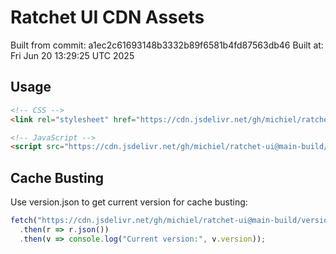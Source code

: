 # Ratchet UI CDN Assets

Built from commit: a1ec2c61693148b3332b89f6581b4fd87563db46
Built at: Fri Jun 20 13:29:25 UTC 2025

## Usage
```html
<!-- CSS -->
<link rel="stylesheet" href="https://cdn.jsdelivr.net/gh/michiel/ratchet-ui@main-build/style.css?v=a1ec2c6">

<!-- JavaScript -->
<script src="https://cdn.jsdelivr.net/gh/michiel/ratchet-ui@main-build/script.js?v=a1ec2c6"></script>
```

## Cache Busting
Use version.json to get current version for cache busting:
```javascript
fetch("https://cdn.jsdelivr.net/gh/michiel/ratchet-ui@main-build/version.json")
  .then(r => r.json())
  .then(v => console.log("Current version:", v.version));
```
